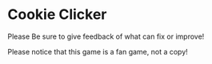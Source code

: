 # Cookie Clicker
Please Be sure to give feedback of what can fix or improve!

Please notice that this game is a fan game, not a copy!
